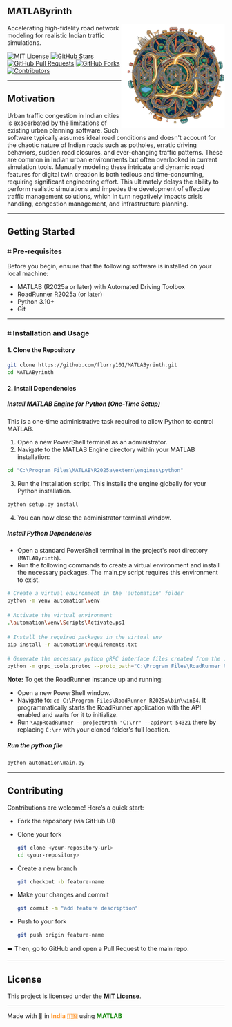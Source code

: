 ## **MATLAByrinth** 

<img width="240" alt="Icon" src="MATLabyrinth.png" align="right" />

Accelerating high-fidelity road network modeling for realistic Indian traffic simulations.

[![MIT License](https://img.shields.io/badge/License-MIT-FF9933)](https://opensource.org/licenses/MIT)
[![GitHub Stars](https://img.shields.io/github/stars/flurry101/MATLabyrinth?style=social)](https://github.com/flurry101/MATLabyrinth/stargazers)
[![GitHub Pull Requests](https://img.shields.io/github/issues-pr/flurry101/MATLabyrinth?color=1A237E)](https://github.com/flurry101/MATLabyrinth/pulls)
[![GitHub Forks](https://img.shields.io/github/forks/flurry101/MATLabyrinth?style=social)](https://github.com/flurry101/MATLabyrinth/network/members)
[![Contributors](https://img.shields.io/github/contributors/flurry101/MATLabyrinth?color=138808)](https://github.com/flurry101/MATLabyrinth/graphs/contributors)

---

## Motivation

Urban traffic congestion in Indian cities is exacerbated by the limitations of existing urban planning software. Such software typically assumes ideal road conditions and doesn't account for the chaotic nature of Indian roads  such as potholes, erratic driving behaviors, sudden road closures, and ever-changing traffic patterns. These are common in Indian urban environments but often overlooked in current simulation tools. Manually modeling these intricate and dynamic road features for digital twin creation is both tedious and time-consuming, requiring significant engineering effort. This ultimately delays the ability to perform realistic simulations and impedes the development of effective traffic management solutions, which in turn negatively impacts crisis handling, congestion management, and infrastructure planning.


---

## Getting Started

### ⌗ Pre-requisites
Before you begin, ensure that the following software is installed on your local machine:

- MATLAB (R2025a or later) with Automated Driving Toolbox
- RoadRunner R2025a (or later)
- Python 3.10+
- Git

---

### ⌗ Installation and Usage

#### 1. Clone the Repository

```bash
git clone https://github.com/flurry101/MATLAByrinth.git
cd MATLAByrinth
```
#### 2. Install Dependencies

##### Install MATLAB Engine for Python (One-Time Setup)
This is a one-time administrative task required to allow Python to control MATLAB.
1. Open a new PowerShell terminal as an administrator.
2. Navigate to the MATLAB Engine directory within your MATLAB installation:
```bash
cd "C:\Program Files\MATLAB\R2025a\extern\engines\python"
```
3. Run the installation script. This installs the engine globally for your Python installation.
```bash
python setup.py install
```
4. You can now close the administrator terminal window.

##### Install Python Dependencies

- Open a standard PowerShell terminal in the project's root directory (`MATLAByrinth`).
- Run the following commands to create a virtual environment and install the necessary packages. The main.py script requires this environment to exist.
```bash
# Create a virtual environment in the 'automation' folder
python -m venv automation\venv

# Activate the virtual environment
.\automation\venv\Scripts\Activate.ps1

# Install the required packages in the virtual env
pip install -r automation\requirements.txt

# Generate the necessary python gRPC interface files created from the .proto files present in RoadRunner 2025a\bin\win64\* in mathworks\ folder
python -m grpc_tools.protoc --proto_path="C:\Program Files\RoadRunner R2025a\bin\win64\Proto" --python_out=. --grpc_python_out=. mathworks/roadrunner/core.proto mathworks/roadrunner/import_settings.proto mathworks/roadrunner/export_settings.proto mathworks/scenario/common/geometry.proto mathworks/scenario/common/array.proto mathworks/roadrunner/roadrunner_service_messages.proto mathworks/roadrunner/roadrunner_service.proto
```

**Note:** To get the RoadRunner instance up and running:
- Open a new PowerShell window.
- Navigate to: `cd C:\Program Files\RoadRunner R2025a\bin\win64`. It programmatically starts the RoadRunner application with the API enabled and waits for it to initialize.
- Run `\AppRoadRunner --projectPath "C:\rr" --apiPort 54321` there by replacing `C:\rr` with your cloned folder's  full location.

##### Run the python file
```ps
python automation\main.py
```

---

## Contributing

Contributions are welcome! Here’s a quick start:

- Fork the repository (via GitHub UI)

- Clone your fork
    ```bash
    git clone <your-repository-url>
    cd <your-repository>
    ```

- Create a new branch
   ```bash
   git checkout -b feature-name
   ```

- Make your changes and commit
   ```bash
   git commit -m "add feature description"
   ```
- Push to your fork
   ```bash
   git push origin feature-name
   ```
➡️ Then, go to GitHub and open a Pull Request to the main repo.

---

## License

This project is licensed under the **[MIT License](LICENSE.md)**.


---

Made with 💙 in <span style="color:#FF9933"><strong>India 🇮🇳</strong></span> using <span style="color:#138808"><strong>MATLAB</strong></span>
